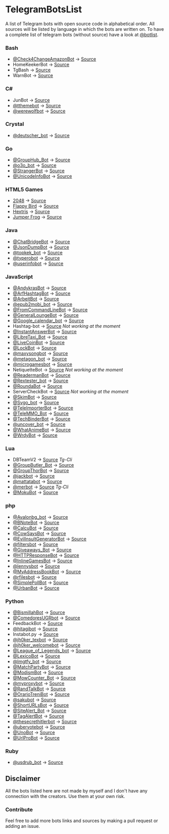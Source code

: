 # TelegramBotsList
A list of Telegram bots with open source code in alphabetical order.
All sources will be listed by language in which the bots are written on.
To have a complete list of telegram bots (without source) have a look at [@botlist](https://t.me/botlist).

### Bash
 - [@Check4ChangeAmazonBot](https://t.me/Check4ChangeAmazonBot) -> [Source](https://github.com/iicc1/Check4ChangeAmazonBot)
 - HomeKeekerBot -> [Source](https://github.com/oscarcappa/HomeKeeper)
 - TgBash -> [Source](https://github.com/iicc1/TgBash)
 - WarnBot -> [Source](https://github.com/iicc1/WarnBot_Telegram-Bot)

### C# #
 - JunBot -> [Source](https://github.com/SamueleLorefice/JunBot)
 - [@tthemebot](https://t.me/tthemebot) -> [Source](https://github.com/GreyWolfDev/Telegram-Theme-Bot)
 - [@werewolfbot](https://t.me/werewolfbot) -> [Source](https://github.com/parabola949/Werewolf)

### Crystal
 - [@deutscher_bot](https://t.me/deutscher_bot) -> [Source](https://github.com/greyblake/deutscher_bot)

### Go
 - [@GroupHub_Bot](https://t.me/GroupHub_Bot) -> [Source](https://github.com/livc/GroupHub_Bot)
 - [@o3o_bot](https://t.me/o3o_bot) -> [Source](https://github.com/kamikat/o3o_bot)
 - [@StrangerBot](https://t.me/strangerbot) -> [Source](https://github.com/Machiel/strangerbot)
 - [@UnicodeInfoBot](https://t.me/UnicodeInfoBot) -> [Source](https://github.com/JuanPotato/UnicodeInfoBot)

### HTML5 Games
 - [2048](https://t.me/awesomebot) -> [Source](https://github.com/gabrielecirulli/2048)
 - [Flappy Bird](https://t.me/awesomebot) -> [Source](https://github.com/nebez/floppybird)
 - [Hextris](https://t.me/awesomebot) -> [Source](https://github.com/Hextris/hextris)
 - [Jumper Frog](https://t.me/microgamesbot) -> [Source](https://github.com/telegraf/microgames/tree/master/public/games/jumper_frog)
 
### Java
 - [@ChatBridgeBot](https://t.me/ChatBridgeBot) -> [Source](https://github.com/nadam/chatbridgebot)
 - [@JsonDumpBot](https://t.me/JsonDumpBot) -> [Source](https://github.com/nadam/jsondumpbot)
 - [@topkek_bot](https://t.me/topkek_bot) -> [Source](https://github.com/bo0tzz/TopKekBot)
 - [@typerobot](https://t.me/typerobot) -> [Source](https://github.com/A7F/FancyBot)
 - [@userinfobot](https://t.me/userinfobot) -> [Source](https://github.com/nadam/userinfobot)

### JavaScript
 - [@AndykrasBot](https://t.me/andykrasbot) -> [Source](https://github.com/andykras/telegram-reminder-bot)
 - [@ArfHashtagBot](https://t.me/ArfHashtagBot) -> [Source](https://github.com/mecitsem/Arf-HashtagBot)
 - [@ArbeitBot](https://t.me/arbeitBot) -> [Source](https://github.com/arbeitbot/arbeitbot)
 - [@epub2mobi_bot](https://t.me/epub2mobi_bot) -> [Source](https://epub2mobi.now.sh/_src)
 - [@FromCommandLineBot](https://t.me/fromcommandlinebot) -> [Source](https://github.com/juanpabloaj/fromcommandlinebot)
 - [@GeneralLoungeBot](https://t.me/generalloungebot) -> [Source](https://github.com/6697/secretlounge)
 - [@Google_calendar_bot](https://t.me/google_calendar_bot) -> [Source](https://github.com/demian85/google-calendar-telegram-bot)
 - Hashtag-bot -> [Source](https://github.com/6697/hashtag-bot) *Not working at the moment*
 - [@InstantAnswerBot](https://t.me/instantAnswerBot) -> [Source](https://github.com/rajanand02/TelegramDuckDuckGoBot)
 - [@LibreTaxi_Bot](https://t.me/LibreTaxi_Bot) -> [Source](https://github.com/ro31337/libretaxi)
 - [@LiveCoinBot](https://t.me/LiveCoinBot) -> [Source](https://github.com/kamikazechaser/LiveCoinBot)
 - [@LockBot](https://t.me/UrbanBot) -> [Source](https://github.com/DmitryNek/urban-dictionary-telegram-bot)
 - [@maxysongbot](https://t.me/maxysongbot) -> [Source](https://github.com/MaxySpark/MaxySongBot)
 - [@metagon_bot](https://t.me/metagon_bot) -> [Source](https://github.com/austinhuang0131/metagon/wiki)
 - [@microgamesbot](https://t.me/microgamesbot) -> [Source](https://github.com/telegraf/microgames)
 - NetiquetteBot -> [Source](https://github.com/ngVenezuela/netiquette) *Not working at the moment*
 - [@ReadermanBot](https://t.me/ReadermanBot) -> [Source](https://github.com/mooyoul/telegrambot-readerman)
 - [@Rextester_bot](https://t.me/Rextester_bot) -> [Source](bitbucket.org/GingerPlusPlus/rextester-bot/src)
 - [@RoundaBot](https://t.me/RoundaBot) -> [Source](https://github.com/lubien/roundabot-telegram)
 - ServerCheckBot -> [Source](https://github.com/kamikazechaser/ServerBot) *Not working at the moment*
 - [@SkimBot](https://t.me/skimbot) -> [Source](https://github.com/kamikazechaser/SkimBot)
 - [@Svgo_bot](https://t.me/Svgo_bot) -> [Source](https://github.com/svg/svgo)
 - [@TeleImporterBot](https://t.me/TeleImporterBot) -> [Source](https://github.com/telegraf/telegraph-import-bot)
 - [@TeleMMO_Bot](https://t.me/TeleMMO_Bot) -> [Source](https://github.com/MarcoWorms/telemmo)
 - [@TechBinderBot](https://t.me/techbinderbot) -> [Source](https://github.com/alexandercerutti/techbinderbot)
 - [@uncover_bot](https://t.me/uncover_bot) -> [Source](https://uncover.now.sh/_src)
 - [@WhatAnimeBot](https://t.me/WhatAnimeBot) -> [Source](https://github.com/soruly/whatanime.ga-telegram-bot)
 - [@WrdyBot](https://t.me/wrdybot) -> [Source](https://github.com/ashyashy/wrdy)

### Lua
 - DBTeamV2 -> [Source](https://github.com/Josepdal/DBTeamV2) *Tg-Cli*
 - [@GroupButler_Bot](https://t.me/GroupButler_Bot) -> [Source](https://github.com/RememberTheAir/GroupButler)
 - [@GroupThorBot](https://t.me/GroupThorBot) -> [Source](https://github.com/kamikazechaser/GroupThorBot)
 - [@jackbot](https://t.me/jackbot) -> [Source](https://github.com/Imandaneshi/jack-telegram-bot)
 - [@mattatabot](https://t.me/mattatabot) -> [Source](https://github.com/matthewhesketh/mattata)
 - [@merbot](https://t.me/merbot) -> [Source](https://github.com/rizaumami/merbot) *Tg-Cli*
 - [@MokuBot](https://t.me/MokuBot) -> [Source](https://github.com/topkecleon/otouto/tree/master)

### php
 - [@Avalonbg_bot](https://t.me/Avalonbg_bot) -> [Source](https://github.com/Bluebear171/avlnbot)
 - [@BNoteBot](https://t.me/BNoteBot) -> [Source](https://github.com/franci22/BNoteBot)
 - [@CalcuBot](https://t.me/calcubot) -> [Source](https://github.com/format37/CalcuBot)
 - [@CowSaysBot](https://t.me/CowSaysBot) -> [Source](https://github.com/danog/cowsaysbot)
 - [@EvilInsultGeneratorBot](https://t.me/EvilInsultGeneratorBot) -> [Source](https://github.com/EvilInsultGenerator/telegram-bot)
 - [@filtersbot](https://t.me/filtersbot) -> [Source](https://github.com/danog/filtersbot)
 - [@Giveaways_Bot](https://t.me/giveaways_bot) -> [Source](https://github.com/DanySpin97/GiveawaysBot)
 - [@HTTPResponseBot](https://t.me/HTTPResponseBot) -> [Source](https://github.com/franci22/httpresponsebot) 
 - [@InlineGamesBot](https://t.me/InlineGamesBot) -> [Source](https://github.com/jacklul/inlinegamesbot)
 - [@lennysbot](https://t.me/lennysbot) -> [Source](https://github.com/danog/lennysbot)
 - [@MyAddressBookBot](https://t.me/MyAddressBookBot) -> [Source](https://github.com/DanySpin97/GiveawaysBot)
 - [@rfilesbot](https://t.me/rfilesbot) -> [Source](https://github.com/radyakaze/rfiles)
 - [@SimplePollBot](https://t.me/SimplePollBot) -> [Source](https://github.com/kolar/telegram-poll-bot)
 - [@UrbanBot](https://t.me/UrbanBot) -> [Source](https://github.com/DmitryNek/urban-dictionary-telegram-bot)

### Python
 - [@BismillahBot](https://t.me/BismillahBot) -> [Source](https://github.com/rahiel/BismillahBot)
 - [@ComedoresUGRbot](https://t.me/ComedoresUGRbot) -> [Source](https://github.com/alejandrocq/ComedoresUGRbot)
 - FeedbackBot -> [Source](https://github.com/d-qoi/TelegramBots/tree/master/FeedbackBot)
 - [@hitagibot](https://t.me/hitagibot) -> [Source](https://github.com/77616c6964/hitagibot)
 - Instabot.py -> [Source](https://github.com/LevPasha/instabot.py)
 - [@jh0ker_texbot](https://t.me/jh0ker_texbot) -> [Source](https://github.com/jh0ker/texbot)
 - [@jh0ker_welcomebot](https://t.me/jh0ker_welcomebot) -> [Source](https://github.com/jh0ker/welcomebot)
 - [@League_of_Legends_bot](https://t.me/League_of_Legends_bot) -> [Source](https://github.com/i32ropie/lol)
 - [@LexicoBot](https://t.me/LexicoBot) -> [Source](https://github.com/Suyash458/Wordbot)
 - [@lmgtfy_bot](https://t.me/lmgtfy_bot) -> [Source](https://github.com/GabrielRF/telegram-lmgtfy_bot)
 - [@MatchPartyBot](https://t.me/MatchPartyBot) -> [Source](https://github.com/arthurdk/tinder-telegram-bot)
 - [@ModismBot](https://t.me/ModismBot) -> [Source](https://github.com/d-qoi/TelegramBots/tree/master/ModismBot)
 - [@MowCounter_Bot](http://t.me/mowcounter_bot) -> [Source](https://github.com/qdot/mowcounter-telegram-bot)
 - [@myproxybot](https://t.me/proxybot) -> [Source](https://github.com/p-hash/proxybot)
 - [@RandTalkBot](https://t.me/RandTalkBot) -> [Source](https://github.com/quasiyoke/RandTalkBot)
 - [@OrarioTreniBot](https://t.me/OrarioTreniBot) -> [Source](https://github.com/MarcoBuster/OrarioTreniBot)
 - [@sakubot](https://t.me/sakubot) -> [Source](https://github.com/luksireiku/polaris)
 - [@ShortURLsBot](https://t.me/ShortURLsBot) -> [Source](https://github.com/MarcoBuster/ShortURLsBot)
 - [@SiteAlert_Bot](https://t.me/SiteAlert_Bot) -> [Source](https://github.com/ilteoood/SiteAlert-Python) 
 - [@TagAlertBot](https://t.me/TagAlertBot) -> [Source](https://github.com/pitasi/TagAlertBot)
 - [@thesecrethitlerbot](https://t.me/thesecrethitlerbot) -> [Source](https://github.com/julianschritt/secreth_telegrambot)
 - [@ubervotebot](https://t.me/ubervotebot) -> [Source](https://github.com/haselkern/ubervotebot)
 - [@UnoBot](https://t.me/UnoBot) -> [Source](https://github.com/jh0ker/mau_mau_bot)
 - [@UrlProBot](https://t.me/UrlProBot) -> [Source](https://github.com/GabrielRF/telegram-urlprobot)

### Ruby
 - [@usdrub_bot](https://t.me/usdrub_bot) -> [Source](https://github.com/m4rr/money_bot)

## Disclaimer
All the bots listed here are not made by myself and I don't have any connection with the creators. Use them at your own risk.

### Contribute
Feel free to add more bots links and sources by making a pull request or adding an issue.
